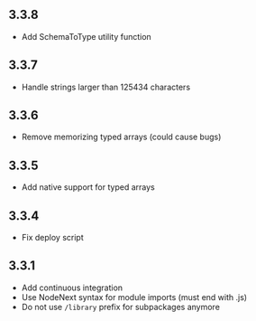 ## 3.3.8
- Add SchemaToType utility function

## 3.3.7
- Handle strings larger than 125434 characters

## 3.3.6
- Remove memorizing typed arrays (could cause bugs)

## 3.3.5
- Add native support for typed arrays

## 3.3.4
- Fix deploy script

## 3.3.1
- Add continuous integration
- Use NodeNext syntax for module imports (must end with .js)
- Do not use `/library` prefix for subpackages anymore
